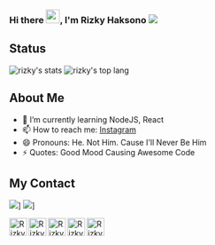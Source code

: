 ### Hi there <img src="https://media.giphy.com/media/hvRJCLFzcasrR4ia7z/giphy.gif" width="25px">, I'm Rizky Haksono ![](https://visitor-badge.glitch.me/badge?page_id=rizkyhaksono.rizkyhaksono)

## Status
<img src = "https://github-readme-stats.vercel.app/api?username=rizkyhaksono&show_icons=true&theme=gotham" alt="rizky's stats" />
<img src = "https://github-readme-stats.vercel.app/api/top-langs/?username=rizkyhaksono&&show_icons=true&theme=gotham" alt="rizky's top lang">

## About Me
<!-- - 🔭 I’m currently working on ... -->
<!-- - 👯 I’m looking to collaborate on ... -->
<!-- - 🤔 I’m looking for help with ... -->
<!-- - 💬 Ask me about ... -->
- 🌱 I’m currently learning NodeJS, React
- 📫 How to reach me: [Instagram](https://www.instagram.com/rizkyhaksonoo/)
- 😄 Pronouns: He. Not Him. Cause I'll Never Be Him
- ⚡ Quotes: Good Mood Causing Awesome Code

## My Contact
[<img src = "https://img.shields.io/badge/Instagram-E4405F?style=for-the-badge&logo=instagram&logoColor=white">](https://www.instagram.com/rizkyhaksonoo)]
[<img src = "https://img.shields.io/badge/Discord-7289DA?style=for-the-badge&logo=discord&logoColor=white">](https://discordapp.com/users/445224810511859733)]

<a href="https://discordapp.com/users/445224810511859733/">
  <img align="left" alt="Rizky's Discord" width="32px" src="https://raw.githubusercontent.com/peterthehan/peterthehan/master/assets/discord.svg" />
</a>

<a href="https://open.spotify.com/user/pokopoy">
  <img align="left" alt="Rizky's Spotify" width="32px" src="https://raw.githubusercontent.com/peterthehan/peterthehan/master/assets/spotify.svg" />
</a>

<a href="https://github.com/rizkyhaksono">
  <img align="left" alt="Rizky's GitHub" width="32" src="https://raw.githubusercontent.com/peterthehan/peterthehan/master/assets/github.svg">
</a>

 <a href="https://steamcommunity.com/id/natee">
  <img align="left" alt="Rizky's Steam" width="32" src="https://raw.githubusercontent.com/peterthehan/peterthehan/master/assets/steam.svg">
</a>

 <a href="https://saweria.co/natee">
  <img align="left" alt="Rizky's Steam" width="32" src="https://img.icons8.com/ios/50/000000/yandex-money.png">
</a>
